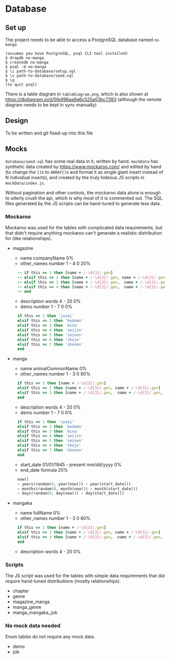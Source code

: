 # Database

## Set up

The project needs to be able to access a PostgreSQL database named `no-manga`

```(commandLine)
(assumes you have PostgreSQL, psql CLI tool installed)
$ dropdb no-manga
$ createdb no-manga
$ psql -d no-manga
$ \i path-to-database/setup.sql
$ \i path-to-database/seed.sql
$ \q
(to quit psql)
```

There is a table diagram in `tableDiagram.png`, which is also shown at <https://dbdiagram.io/d/5fe996aa9a6c525a03bc7393> (although the remote diagram needs to be kept in sync manually)

## Design

To be written and git fixed-up into this file

## Mocks

`database/seed.sql` has some real data in it, written by hand. `mockData` has synthetic data created by <https://www.mockaroo.com/> and edited by hand (to change the `[]`s to `ARRAY[]`s and format it as single giant insert instead of N individual inserts), and created by the truly hideous JS scripts in `mockData/index.js`.

Without pagination and other controls, the mockaroo data alone is enough to utterly crush the api, which is why most of it is commented out. The SQL files generated by the JS scripts can be hand-tuned to generate less data.

### Mockaroo

Mockaroo was used for the tables with complicated data requirements, but that didn't require anything mockaroo can't generate a realistic distribution for (like relationships).

- magazine

  - name companyName 0%
  - other_names number 1 - 4 0 20%

  ```ruby
    -- if this == 1 then [name + /-\d{3}/.gen]
    -- elsif this == 2 then [name + /-\d{3}/.gen, name + /-\d{3}/.gen]
    -- elsif this == 3 then [name + /-\d{3}/.gen,  name + /-\d{3}/.gen,  name + /-\d{3}/.gen]
    -- elsif this == 4 then [name + /-\d{3}/.gen,  name + /-\d{3}/.gen,  name + /-\d{3}/.gen,  name + /-\d{3}/.gen]
    -- end
  ```

  - description words 4 - 20 0%
  - demo number 1 - 7 0 0%

  ```ruby
    if this == 1 then 'josei'
    elsif this == 2 then 'kodomo'
    elsif this == 3 then 'mina'
    elsif this == 4 then 'seijin'
    elsif this == 5 then 'seinen'
    elsif this == 6 then 'shojo'
    elsif this == 7 then 'shonen'
    end
  ```

- manga

  - name animalCommonName 0%
  - other_names number 1 - 3 0 60%

  ```ruby
    if this == 1 then [name + /-\d{3}/.gen]
    elsif this == 2 then [name + /-\d{3}/.gen, name + /-\d{3}/.gen]
    elsif this == 3 then [name + /-\d{3}/.gen,  name + /-\d{3}/.gen,  name + /-\d{3}/.gen]
    end
  ```

  - description words 4 - 20 0%
  - demo number 1 - 7 0 0%

  ```ruby
    if this == 1 then 'josei'
    elsif this == 2 then 'kodomo'
    elsif this == 3 then 'mina'
    elsif this == 4 then 'seijin'
    elsif this == 5 then 'seinen'
    elsif this == 6 then 'shojo'
    elsif this == 7 then 'shonen'
    end
  ```

  - start_date 01/01/1945 - present mm/dd/yyyy 0%
  - end_date formula 20%

  ```ruby
    now()
    - years(random(0, year(now()) - year(start_date)))
    - months(random(0, month(now()) - month(start_date)))
    - days(random(0, day(now()) - day(start_date)))
  ```

- mangaka

  - name fullName 0%
  - other_names number 1 - 3 0 60%

  ```ruby
    if this == 1 then [name + /-\d{3}/.gen]
    elsif this == 2 then [name + /-\d{3}/.gen, name + /-\d{3}/.gen]
    elsif this == 3 then [name + /-\d{3}/.gen,  name + /-\d{3}/.gen,  name + /-\d{3}/.gen]
    end
  ```

  - description words 4 - 20 0%

### Scripts

The JS script was used for the tables with simple data requirements that did require hand-tuned distributions (mostly relationships).

- chapter
- genre
- magazine_manga
- manga_genre
- manga_mangaka_job

### No mock data needed

Enum tables do not require any mock data.

- demo
- job
